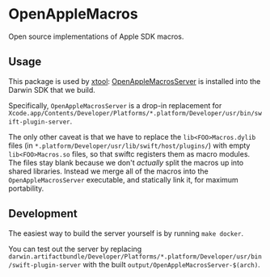 # OpenAppleMacros

Open source implementations of Apple SDK macros.

## Usage

This package is used by [xtool](https://github.com/xtool-org/xtool): [OpenAppleMacrosServer](/Sources/OpenAppleMacrosServer) is installed into the Darwin SDK that we build.

Specifically, `OpenAppleMacrosServer` is a drop-in replacement for `Xcode.app/Contents/Developer/Platforms/*.platform/Developer/usr/bin/swift-plugin-server`.

The only other caveat is that we have to replace the `lib<FOO>Macros.dylib` files (in `*.platform/Developer/usr/lib/swift/host/plugins/`) with empty `lib<FOO>Macros.so` files, so that swiftc registers them as macro modules. The files stay blank because we don't *actually* split the macros up into shared libraries. Instead we merge all of the macros into the `OpenAppleMacrosServer` executable, and statically link it, for maximum portability.

## Development

The easiest way to build the server yourself is by running `make docker`.

You can test out the server by replacing `darwin.artifactbundle/Developer/Platforms/*.platform/Developer/usr/bin/swift-plugin-server` with the built `output/OpenAppleMacrosServer-$(arch)`.
